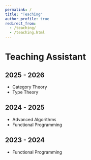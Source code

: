 ```yaml
---
permalink: /
title: "Teaching"
author_profile: true
redirect_from: 
  - /teaching/
  - /teaching.html
---
```



Teaching Assistant
======

2025 - 2026
---------------
* Category Theory
* Type Theory

2024 - 2025
---------------
* Advanced Algorithms
* Functional Programming

2023 - 2024
---------------
* Functional Programming
  